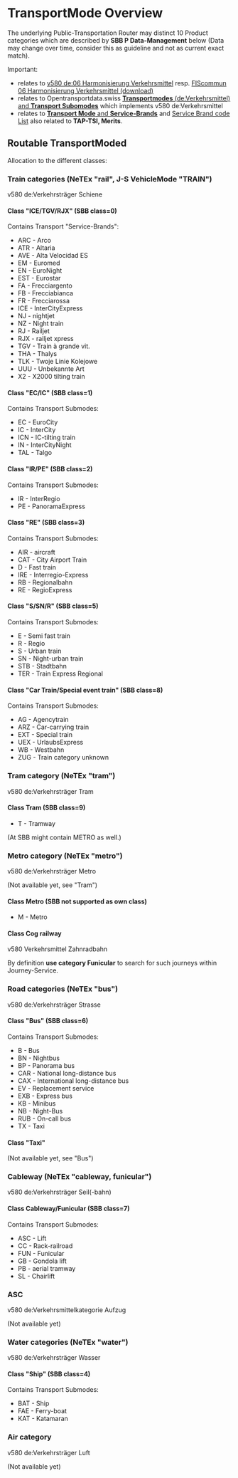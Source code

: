 # TransportMode Overview

The underlying Public-Transportation Router may distinct 10 Product categories which are described by **SBB P Data-Management** below (Data may change over time, consider this as guideline and not as current exact match).

Important:
* relates to [v580 de:06 Harmonisierung Verkehrsmittel](https://www.allianceswisspass.ch/de/tarife-vorschriften/uebersicht/V580/Produkte-der-V580-FIScommun-1) resp.  [FIScommun 06 Harmonisierung Verkehrsmittel (download)](https://www.allianceswisspass.ch/de/asp/Downloadsindex.php?section=downloads&download=14462)
* relates to Opentransportdata.swiss [**Transportmodes** (de:Verkehrsmittel) and **Transport Subomodes**](https://opentransportdata.swiss/de/dataset/verkehrsmittellisten) which implements v580 de:Verkehrsmittel
* relates to [**Transport Mode** and **Service-Brands**](https://unioninternationalcheminsdefer.github.io/OSDM/spec/catalog-of-code-lists/) and [Service Brand code List](https://uic.org/passenger/passenger-services-group/article/service-brand-code-list) also related to **TAP-TSI, Merits**.

## Routable TransportModed
Allocation to the different classes:

### Train categories (NeTEx "rail", J-S VehicleMode "TRAIN")
v580 de:Verkehrsträger Schiene

#### Class "ICE/TGV/RJX" (SBB class=0)
Contains Transport "Service-Brands":
* ARC - Arco
* ATR - Altaria
* AVE - Alta Velocidad ES
* EM - Euromed
* EN - EuroNight
* EST - Eurostar
* FA - Frecciargento
* FB - Frecciabianca
* FR - Frecciarossa
* ICE - InterCityExpress
* NJ - nightjet
* NZ - Night train
* RJ - Railjet
* RJX - railjet xpress
* TGV - Train à grande vit.
* THA - Thalys
* TLK - Twoje Linie Kolejowe
* UUU - Unbekannte Art
* X2 - X2000 tilting train

#### Class "EC/IC" (SBB class=1)
Contains Transport Submodes:
* EC - EuroCity
* IC - InterCity
* ICN - IC-tilting train
* IN - InterCityNight
* TAL - Talgo

#### Class "IR/PE" (SBB class=2)
Contains Transport Submodes:
* IR - InterRegio
* PE - PanoramaExpress

#### Class "RE" (SBB class=3)
Contains Transport Submodes:
* AIR - aircraft
* CAT - City Airport Train
* D - Fast train
* IRE - Interregio-Express
* RB - Regionalbahn
* RE - RegioExpress

#### Class "S/SN/R" (SBB class=5)
Contains Transport Submodes:
* E - Semi fast train
* R - Regio
* S - Urban train
* SN - Night-urban train
* STB - Stadtbahn
* TER - Train Express Regional

#### Class "Car Train/Special event train" (SBB class=8)
Contains Transport Submodes:
* AG - Agencytrain
* ARZ - Car-carrying train
* EXT - Special train
* UEX - UrlaubsExpress
* WB - Westbahn
* ZUG - Train category unknown

### Tram category (NeTEx "tram") 
v580 de:Verkehrsträger Tram

#### Class Tram (SBB class=9)
* T - Tramway

(At SBB might contain METRO as well.)

### Metro category (NeTEx "metro")
v580 de:Verkehrsträger Metro

(Not available yet, see "Tram")

#### Class Metro (SBB not supported as own class)
* M - Metro
	
#### Class Cog railway
v580 Verkehrsmittel Zahnradbahn

By definition **use category Funicular** to search for such journeys within Journey-Service.

### Road categories (NeTEx "bus")
v580 de:Verkehrsträger Strasse

#### Class "Bus" (SBB class=6)
Contains Transport Submodes:
* B - Bus
* BN - Nightbus
* BP - Panorama bus
* CAR - National long-distance bus
* CAX - International long-distance bus
* EV - Replacement service
* EXB - Express bus
* KB - Minibus
* NB - Night-Bus
* RUB - On-call bus
* TX - Taxi

#### Class "Taxi"
(Not available yet, see "Bus")

### Cableway (NeTEx "cableway, funicular")
v580 de:Verkehrsträger Seil(-bahn)

#### Class Cableway/Funicular (SBB class=7)
Contains Transport Submodes:
* ASC - Lift
* CC - Rack-railroad
* FUN - Funicular
* GB - Gondola lift
* PB - aerial tramway
* SL - Chairlift

### ASC
v580 de:Verkehrsmittelkategorie Aufzug

(Not available yet)

### Water categories (NeTEx "water")
v580 de:Verkehrsträger Wasser

#### Class "Ship" (SBB class=4)
Contains Transport Submodes:
* BAT - Ship
* FAE - Ferry-boat
* KAT - Katamaran

### Air category
v580 de:Verkehrsträger Luft

(Not available yet)
